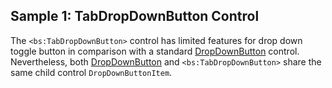 ## Sample 1: TabDropDownButton Control

The `<bs:TabDropDownButton>` control has limited features for drop down toggle button in comparison with a standard [DropDownButton](~/controls/bootstrap5/DropDownButton) control.  Nevertheless, both [DropDownButton](~/controls/bootstrap5/DropDownButton) and `<bs:TabDropDownButton>` share the same child control `DropDownButtonItem`.